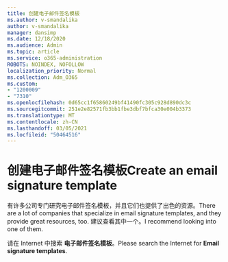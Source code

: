 ```yaml
---
title: 创建电子邮件签名模板
ms.author: v-smandalika
author: v-smandalika
manager: dansimp
ms.date: 12/18/2020
ms.audience: Admin
ms.topic: article
ms.service: o365-administration
ROBOTS: NOINDEX, NOFOLLOW
localization_priority: Normal
ms.collection: Adm_O365
ms.custom:
- "1200009"
- "7310"
ms.openlocfilehash: 0d65cc1f65860249bf41490fc305c928d890dc3c
ms.sourcegitcommit: 251e2e82571fb3bb1fbe3dbf7bfca30e004b3373
ms.translationtype: MT
ms.contentlocale: zh-CN
ms.lasthandoff: 03/05/2021
ms.locfileid: "50464516"
---
```

# <a name="create-an-email-signature-template"></a><span data-ttu-id="f0f22-102">创建电子邮件签名模板</span><span class="sxs-lookup"><span data-stu-id="f0f22-102">Create an email signature template</span></span>

<span data-ttu-id="f0f22-103">有许多公司专门研究电子邮件签名模板，并且它们也提供了出色的资源。</span><span class="sxs-lookup"><span data-stu-id="f0f22-103">There are a lot of companies that specialize in email signature templates, and they provide great resources, too.</span></span> <span data-ttu-id="f0f22-104">建议查看其中一个。</span><span class="sxs-lookup"><span data-stu-id="f0f22-104">I recommend looking into one of them.</span></span>

<span data-ttu-id="f0f22-105">请在 Internet 中搜索 **电子邮件签名模板**。</span><span class="sxs-lookup"><span data-stu-id="f0f22-105">Please search the Internet for **Email signature templates**.</span></span>